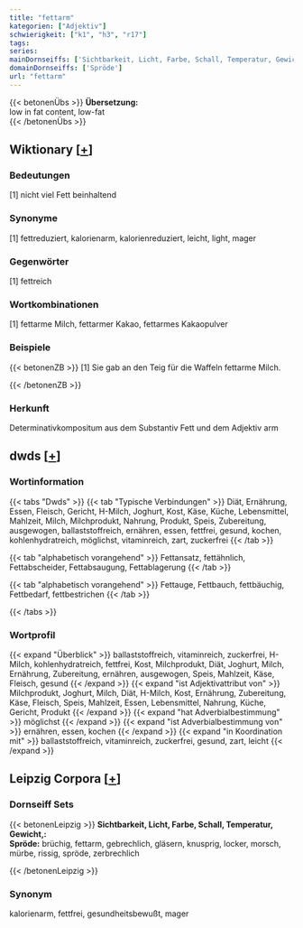 ```yaml
---
title: "fettarm"
kategorien: ["Adjektiv"]
schwierigkeit: ["k1", "h3", "r17"]
tags:
series:
mainDornseiffs: ['Sichtbarkeit, Licht, Farbe, Schall, Temperatur, Gewicht,']
domainDornseiffs: ['Spröde']
url: "fettarm"
---
```


{{< betonenÜbs >}}
**Übersetzung:**  
low in fat content, low-fat  
{{< /betonenÜbs >}}

## Wiktionary [[+](https://de.wiktionary.org/wiki/fettarm)]

### Bedeutungen
[1] nicht viel Fett beinhaltend  

### Synonyme
[1] fettreduziert, kalorienarm, kalorienreduziert, leicht, light, mager  

### Gegenwörter
[1] fettreich  

### Wortkombinationen
[1] fettarme Milch, fettarmer Kakao, fettarmes Kakaopulver  

### Beispiele
{{< betonenZB >}}
[1] Sie gab an den Teig für die Waffeln fettarme Milch.  

{{< /betonenZB >}}
### Herkunft
Determinativkompositum aus dem Substantiv Fett und dem Adjektiv arm  



## dwds [[+](https://www.dwds.de/wb/fettarm)]

### Wortinformation
{{< tabs "Dwds" >}}
{{< tab "Typische Verbindungen" >}}
Diät, Ernährung, Essen, Fleisch, Gericht, H-Milch, Joghurt, Kost, Käse, Küche, Lebensmittel, Mahlzeit, Milch, Milchprodukt, Nahrung, Produkt, Speis, Zubereitung, ausgewogen, ballaststoffreich, ernähren, essen, fettfrei, gesund, kochen, kohlenhydratreich, möglichst, vitaminreich, zart, zuckerfrei
{{< /tab >}}

{{< tab "alphabetisch vorangehend" >}}
Fettansatz, fettähnlich, Fettabscheider, Fettabsaugung, Fettablagerung
{{< /tab >}}

{{< tab "alphabetisch vorangehend" >}}
Fettauge, Fettbauch, fettbäuchig, Fettbedarf, fettbestrichen
{{< /tab >}}

{{< /tabs >}}

### Wortprofil
{{< expand "Überblick" >}} ballaststoffreich, vitaminreich, zuckerfrei, H-Milch, kohlenhydratreich, fettfrei, Kost, Milchprodukt, Diät, Joghurt, Milch, Ernährung, Zubereitung, ernähren, ausgewogen, Speis, Mahlzeit, Käse, Fleisch, gesund {{< /expand >}}
{{< expand "ist Adjektivattribut von" >}} Milchprodukt, Joghurt, Milch, Diät, H-Milch, Kost, Ernährung, Zubereitung, Käse, Fleisch, Speis, Mahlzeit, Essen, Lebensmittel, Nahrung, Küche, Gericht, Produkt {{< /expand >}}
{{< expand "hat Adverbialbestimmung" >}} möglichst {{< /expand >}}
{{< expand "ist Adverbialbestimmung von" >}} ernähren, essen, kochen {{< /expand >}}
{{< expand "in Koordination mit" >}} ballaststoffreich, vitaminreich, zuckerfrei, gesund, zart, leicht {{< /expand >}}

## Leipzig Corpora [[+](https://corpora.uni-leipzig.de/en/res?word=fettarm&corpusId=deu_newscrawl-public_2018)]

### Dornseiff Sets
{{< betonenLeipzig >}}
**Sichtbarkeit, Licht, Farbe, Schall, Temperatur, Gewicht,:**  
**Spröde:** brüchig, fettarm, gebrechlich, gläsern, knusprig, locker, morsch, mürbe, rissig, spröde, zerbrechlich  

{{< /betonenLeipzig >}}

### Synonym
kalorienarm, fettfrei, gesundheitsbewußt, mager

